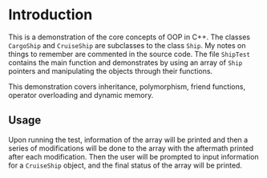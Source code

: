 # Introduction

This is a demonstration of the core concepts of OOP in C++. The classes `CargoShip` and `CruiseShip` are subclasses to the class `Ship`. My notes on things to remember are commented in the source code. The file `ShipTest` contains the main function and demonstrates by using an array of `Ship` pointers and manipulating the objects through their functions.

This demonstration covers inheritance, polymorphism, friend functions, operator overloading and dynamic memory.

## Usage

Upon running the test, information of the array will be printed and then a series of modifications will be done to the array with the aftermath printed after each modification. Then the user will be prompted to input information for a `CruiseShip` object, and the final status of the array will be printed.

